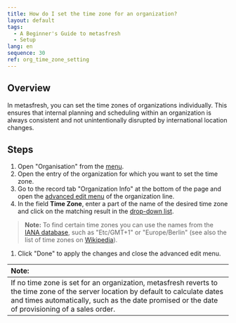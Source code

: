 ```yaml
---
title: How do I set the time zone for an organization?
layout: default
tags:
  - A Beginner's Guide to metasfresh
  - Setup
lang: en
sequence: 30
ref: org_time_zone_setting
---
```


## Overview
In metasfresh, you can set the time zones of organizations individually. This ensures that internal planning and scheduling within an organization is always consistent and not unintentionally disrupted by international location changes.

## Steps
1. Open "Organisation" from the [menu](Menu).
1. Open the entry of the organization for which you want to set the time zone.
1. Go to the record tab "Organization Info" at the bottom of the page and open the [advanced edit menu](Open_AdvancedEditTab) of the organization line.
1. In the field **Time Zone**, enter a part of the name of the desired time zone and click on the matching result in the <a href="Keyboard_shortcuts_reference#dropdown" title="Dynamic Search Box (Autocompletion)">drop-down list</a>.
 >**Note:** To find certain time zones you can use the names from the <a href="https://www.iana.org/time-zones" title="IANA Time Zone Database" target="\_blank">IANA database</a>, such as "Etc/GMT+1" or "Europe/Berlin" (see also the list of time zones on <a href="https://en.wikipedia.org/wiki/List_of_tz_database_time_zones" title="List of tz database time zones" target="\_blank">Wikipedia</a>).

1. Click "Done" to apply the changes and close the advanced edit menu.

| **Note:** |
| :--- |
| If no time zone is set for an organization, metasfresh reverts to the time zone of the server location by default to calculate dates and times automatically, such as the date promised or the date of provisioning of a sales order. |
